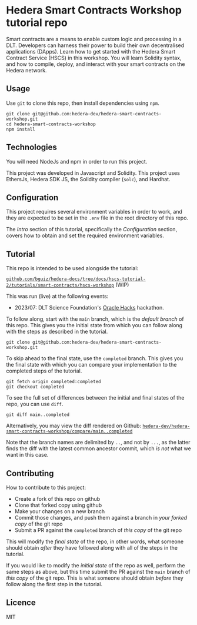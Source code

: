 # Hedera Smart Contracts Workshop tutorial repo

Smart contracts are a means to enable custom logic and processing in a DLT. Developers can harness their power to build their own decentralised applications (DApps). Learn how to get started with the Hedera Smart Contract Service (HSCS) in this workshop. You will learn Solidity syntax, and how to compile, deploy, and interact with your smart contracts on the Hedera network.

## Usage

Use `git` to clone this repo, then install dependencies using `npm`.

```shell
git clone git@github.com:hedera-dev/hedera-smart-contracts-workshop.git
cd hedera-smart-contracts-workshop
npm install

```

## Technologies

You will need NodeJs and npm in order to run this project.

This project was developed in Javascript and Solidity.
This project uses EthersJs, Hedera SDK JS,
the Solidity compiler (`solc`), and Hardhat.

## Configuration

This project requires several environment variables in order to work,
and they are expected to be set in the `.env` file in the root directory of this repo.

The *Intro* section of this tutorial,
specifically the *Configuration* section,
covers how to obtain and set the required environment variables.

## Tutorial

This repo is intended to be used alongside the tutorial:

[`github.com/bguiz/hedera-docs/tree/docs/hscs-tutorial-2/tutorials/smart-contracts/hscs-workshop`](https://github.com/bguiz/hedera-docs/tree/docs/hscs-tutorial-2/tutorials/smart-contracts/hscs-workshop) (WIP)

This was run (live) at the following events:
- 2023/07: DLT Science Foundation's [Oracle Hacks](https://oraclehacks.hackerearth.com/) hackathon.

To follow along, start with the `main` branch,
which is the *default branch* of this repo.
This gives you the initial state from which you can follow along
with the steps as described in the tutorial.

```shell
git clone git@github.com:hedera-dev/hedera-smart-contracts-workshop.git
```

To skip ahead to the final state, use the `completed` branch.
This gives you the final state with which you can compare your implementation
to the completed steps of the tutorial.

```shell
git fetch origin completed:completed
git checkout completed
```

To see the full set of differences between
the initial and final states of the repo,
you can use `diff`.

```shell
git diff main..completed
```

Alternatively, you may view the diff rendered on Github:
[`hedera-dev/hedera-smart-contracts-workshop/compare/main..completed`](https://github.com/hedera-dev/hedera-smart-contracts-workshop/compare/main..completed)

Note that the branch names are delimited by `..`, and not by `...`,
as the latter finds the diff with the latest common ancestor commit,
which *is not* what we want in this case.

## Contributing

How to contribute to this project:

- Create a fork of this repo on github
- Clone that forked copy using github
- Make your changes on a new branch
- Commit those changes, and push them against a branch in *your forked copy* of the git repo
- Submit a PR against the `completed` branch of *this copy* of the git repo

This will modify the *final state* of the repo,
in other words, what someone should obtain *after*
they have followed along with all of the steps in the tutorial.

If you would like to modify the *initial state* of the repo as well,
perform the same steps as above,
but this time submit the PR against the `main` branch of *this copy* of the git repo.
This is what someone should obtain *before*
they follow along the first step in the tutorial.

## Licence

MIT
